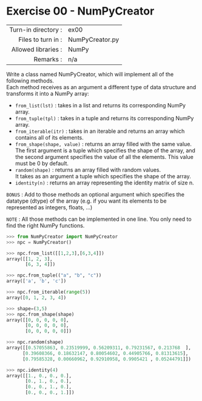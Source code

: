 # Exercise 00 - NumPyCreator

|                         |                    |
| -----------------------:| ------------------ |
|   Turn-in directory :   |  ex00              |
|   Files to turn in :    |  NumPyCreator.py   |
|   Allowed libraries :   |  NumPy             |
|   Remarks :             |  n/a               |

Write a class named NumPyCreator, which will implement all of the following methods.  
Each method receives as an argument a different type of data structure and transforms it into a NumPy array:

* `from_list(lst)` : takes in a list and returns its corresponding NumPy array.
* `from_tuple(tpl)` : takes in a tuple and returns its corresponding NumPy array.
* `from_iterable(itr)` : takes in an iterable and returns an array which contains all of its elements.
* `from_shape(shape, value)` : returns an array filled with the same value.  
The first argument is a tuple which specifies the shape of the array, and the second argument specifies the value of all the elements. This value must be 0 by default.
* `random(shape)` : returns an array filled with random values.  
It takes as an argument a tuple which specifies the shape of the array.
* `identity(n)` : returns an array representing the identity matrix of size n.

`BONUS` : Add to those methods an optional argument which specifies the datatype (dtype) of the array (e.g. if you want its elements to be represented as integers, floats, ...)

`NOTE` : All those methods can be implemented in one line. You only need to find the right NumPy functions.

```python
>>> from NumPyCreator import NumPyCreator
>>> npc = NumPyCreator()

>>> npc.from_list([[1,2,3],[6,3,4]])
array([[1, 2, 3],
       [6, 3, 4]])

>>> npc.from_tuple(("a", "b", "c"))
array(['a', 'b', 'c'])

>>> npc.from_iterable(range(5))
array([0, 1, 2, 3, 4])

>>> shape=(3,5)
>>> npc.from_shape(shape)
array([[0, 0, 0, 0, 0],
       [0, 0, 0, 0, 0],
       [0, 0, 0, 0, 0]])

>>> npc.random(shape)
array([[0.57055863, 0.23519999, 0.56209311, 0.79231567, 0.213768  ],
      [0.39608366, 0.18632147, 0.80054602, 0.44905766, 0.81313615],
      [0.79585328, 0.00660962, 0.92910958, 0.9905421 , 0.05244791]])

>>> npc.identity(4)
array([[1., 0., 0., 0.],
       [0., 1., 0., 0.],
       [0., 0., 1., 0.],
       [0., 0., 0., 1.]])
```
